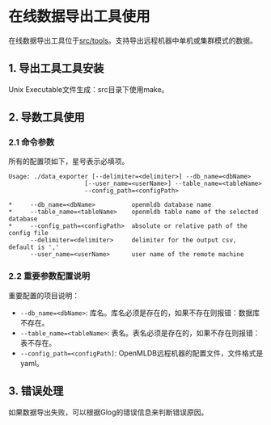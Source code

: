 # 在线数据导出工具使用

在线数据导出工具位于[src/tools](https://github.com/4paradigm/OpenMLDB/tree/main/src/tools)。支持导出远程机器中单机或集群模式的数据。

## 1. 导出工具工具安装

Unix Executable文件生成：src目录下使用make。

## 2. 导数工具使用

### 2.1 命令参数

所有的配置项如下，星号表示必填项。

```
Usage: ./data_exporter [--delimiter=<delimiter>] --db_name=<dbName> 
                     [--user_name=<userName>] --table_name=<tableName>
                     --config_path=<configPath>
      
*     --db_name=<dbName>          openmldb database name
*     --table_name=<tableName>    openmldb table name of the selected database
*     --config_path=<configPath>  absolute or relative path of the config file
      --delimiter=<delimiter>     delimiter for the output csv, default is ','
      --user_name=<userName>      user name of the remote machine
```

### 2.2 重要参数配置说明

重要配置的项目说明：

- `--db_name=<dbName>`: 库名。库名必须是存在的，如果不存在则报错：数据库不存在。
- `--table_name=<tableName>`: 表名。表名必须是存在的，如果不存在则报错：表不存在。
- `--config_path=<configPath]`: OpenMLDB远程机器的配置文件，文件格式是yaml。

## 3. 错误处理

如果数据导出失败，可以根据Glog的错误信息来判断错误原因。
